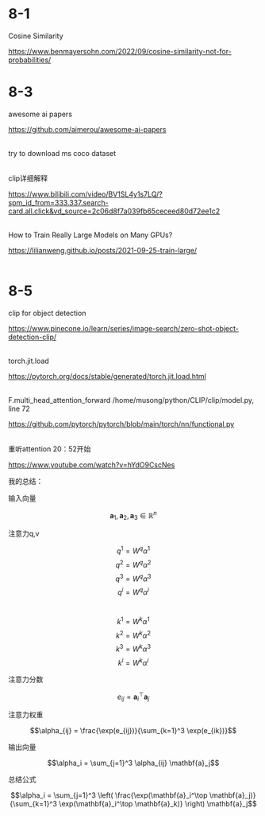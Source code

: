 # 8-1

Cosine Similarity

https://www.benmayersohn.com/2022/09/cosine-similarity-not-for-probabilities/

# 8-3

awesome ai papers

https://github.com/aimerou/awesome-ai-papers
</br></br>

try to download ms coco dataset
</br></br>

clip详细解释

https://www.bilibili.com/video/BV1SL4y1s7LQ/?spm_id_from=333.337.search-card.all.click&vd_source=2c06d8f7a039fb65ceceed80d72ee1c2
</br></br>

How to Train Really Large Models on Many GPUs?

https://lilianweng.github.io/posts/2021-09-25-train-large/
</br></br>

# 8-5

clip for object detection

https://www.pinecone.io/learn/series/image-search/zero-shot-object-detection-clip/
</br></br>

torch.jit.load

https://pytorch.org/docs/stable/generated/torch.jit.load.html
</br></br>

F.multi_head_attention_forward
/home/musong/python/CLIP/clip/model.py, line 72

https://github.com/pytorch/pytorch/blob/main/torch/nn/functional.py
</br></br>

重听attention 20：52开始

https://www.youtube.com/watch?v=hYdO9CscNes

我的总结：

输入向量

$$\mathbf{a}_1, \mathbf{a}_2, \mathbf{a}_3 \in \mathbb{R}^n$$

注意力q,v

$$q^{1} = W^{q} \alpha^{1}$$
$$q^{2} = W^{q} \alpha^{2}$$
$$q^{3} = W^{q} \alpha^{3}$$
$$q^{i} = W^{q} \alpha^{i}$$
</br>

$$k^{1} = W^{k} \alpha^{1}$$
$$k^{2} = W^{k} \alpha^{2}$$
$$k^{3} = W^{k} \alpha^{3}$$
$$k^{i} = W^{k} \alpha^{i}$$

注意力分数

$$e_{ij} = \mathbf{a}_i^\top \mathbf{a}_j$$

注意力权重

$$\alpha_{ij} = \frac{\exp(e_{ij})}{\sum_{k=1}^3 \exp(e_{ik})}$$

输出向量

$$\alpha_i = \sum_{j=1}^3 \alpha_{ij} \mathbf{a}_j$$

总结公式

$$\alpha_i = \sum_{j=1}^3 \left( \frac{\exp(\mathbf{a}_i^\top \mathbf{a}_j)}{\sum_{k=1}^3 \exp(\mathbf{a}_i^\top \mathbf{a}_k)} \right) \mathbf{a}_j$$

</br></br>